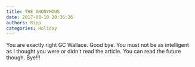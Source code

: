 ```yaml
---
title: THE ANONYMOUS
date: 2017-08-10 20:36:26
authors: Ripp
categories: Holiday
---
```


 You are exactly right GC Wallace. Good bye. You must not be as intelligent as I thought you were or didn't read the article. You can read the future though. Bye!!!